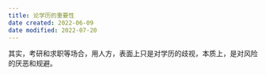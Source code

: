 ```yaml
---
title: 论学历的重要性
date created: 2022-06-09
date modified: 2022-07-20
---
```


其实，考研和求职等场合，用人方，表面上只是对学历的歧视，本质上，是对风险的厌恶和规避。
